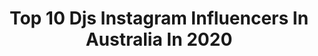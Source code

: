 ---
title: Top 10 Djs Instagram Influencers In Australia In 2020
description: >-
  Find top djs Instagram influencers in Australia in 2020. Most popular hashtags: #djsaw20 #vamff #djsfashion #collab.
platform: Instagram
profiles:
  - username: "tomderickx"
    fullname: >-
      Tom Derickx
    location: "Australia"
    followers: 26633
    engagement: 150
    commentsToLikes: 0.049757
    avatar: "https://scontent-lhr8-1.cdninstagram.com/v/t51.2885-19/s320x320/37277717_481322262310681_5490631834100301824_n.jpg?_nc_ht=scontent-lhr8-1.cdninstagram.com&_nc_ohc=mYCNX5zmn7YAX-LFwB-&oh=4fc038c32b35423e51b8784dfe8c7160&oe=5EBBBC6D"
    verified: true
    hashtags: "#coronapartner, #coogee, #djsfashion, #ngvgala"
  - username: "charleefraser"
    fullname: >-
      Charlee Fraser
    location: "Australia"
    followers: 35403
    engagement: 218
    commentsToLikes: 0.028430
    avatar: "https://scontent-lhr8-1.cdninstagram.com/v/t51.2885-19/s320x320/84677963_1300934373410397_8504384744748744704_n.jpg?_nc_ht=scontent-lhr8-1.cdninstagram.com&_nc_ohc=bOeCURT0O1cAX9HbLth&oh=621932c95bf9290e912aefd102ce7d2e&oe=5EBB979E"
    verified: true
    hashtags: "#settingscoliosisstraight, #fashionwonderland, #netaporter, #aqua"
  - username: "kaity_modern"
    fullname: >-
      KAITLYN HAM
    location: "Australia"
    followers: 309397
    engagement: 117
    commentsToLikes: 0.020955
    avatar: "https://scontent-lht6-1.cdninstagram.com/v/t51.2885-19/s320x320/12237345_185952575080356_449355921_a.jpg?_nc_ht=scontent-lht6-1.cdninstagram.com&_nc_ohc=dnr2zRRAET8AX_VS2ZR&oh=c838e6fc3ac048923fa8c3c0531dbac3&oe=5EB9C758"
    verified: true
    hashtags: "#today, #penfoldscollection, #drinkwise, #mysecretsoutnet"
  - username: "tahnee711"
    fullname: >-
      TAHNEE ATKINSON.
    location: "Australia"
    followers: 139258
    engagement: 199
    commentsToLikes: 0.014940
    avatar: "https://scontent-amt2-1.cdninstagram.com/v/t51.2885-19/s320x320/20687225_1754527384587488_8156873924307582976_a.jpg?_nc_ht=scontent-amt2-1.cdninstagram.com&_nc_ohc=B0ShN_kA0kwAX8HOYEl&oh=d3d429b71b724e11adea64cdc2359588&oe=5EB67449"
    verified: true
    hashtags: "#theiconichumans, #afterpayau, #thefurlasociety, #djsaw20"
  - username: "caameronstephens"
    fullname: >-
      Cameron Stephens
    location: "Australia"
    followers: 2544
    engagement: 1290
    commentsToLikes: 0.080376
    avatar: "https://scontent-lhr8-1.cdninstagram.com/v/t51.2885-19/s320x320/83732943_170894300868852_8007388678491996160_n.jpg?_nc_ht=scontent-lhr8-1.cdninstagram.com&_nc_ohc=VaCfQbE1cWUAX8dP3_2&oh=1911d60874dabdcb76f009266ef27994&oe=5EB946DA"
    verified: false
    hashtags: "#londonfashionweek, #vogueaustralia, #imgmodels, #djsaw20"
  - username: "victorialee"
    fullname: >-
      Victoria Lee
    location: "Australia"
    followers: 221300
    engagement: 309
    commentsToLikes: 0.010427
    avatar: "https://scontent-ams4-1.cdninstagram.com/v/t51.2885-19/s320x320/72990990_717547755389056_6486012147288506368_n.jpg?_nc_ht=scontent-ams4-1.cdninstagram.com&_nc_ohc=-Fsarad7qfYAX-cc3fr&oh=27ef9bc2f618ff40dcf6023cafdb5788&oe=5EBC2B9E"
    verified: true
    hashtags: "#valentinofw20, #djsfashion, #valentinoleblanc, #stayhome"
  - username: "victoriabaron"
    fullname: >-
      Victoria Baron
    location: "Australia"
    followers: 20472
    engagement: 166
    commentsToLikes: 0.053353
    avatar: "https://scontent-ams4-1.cdninstagram.com/v/t51.2885-19/s320x320/64261619_2761625570577299_6929341721008406528_n.jpg?_nc_ht=scontent-ams4-1.cdninstagram.com&_nc_ohc=TfcKu5keXIsAX81OPLm&oh=70ea175f7b541ee250cc46de7167b2ac&oe=5EB4F025"
    verified: false
    hashtags: "#manicure, #yingyang, #texture, #womenforearth"
  - username: "jameshype"
    fullname: >-
      JAMES HYPE
    location: "Australia"
    followers: 69911
    engagement: 896
    commentsToLikes: 0.065444
    avatar: "https://scontent-ams4-1.cdninstagram.com/v/t51.2885-19/s320x320/34478759_1857124184338198_1421984270645198848_n.jpg?_nc_ht=scontent-ams4-1.cdninstagram.com&_nc_ohc=lDrIJRzXTVIAX-oAR0y&oh=13a46e1349ab9947dacbbb081f5384ef&oe=5EB7D2E3"
    verified: true
    hashtags: "#djmeme, #boilerroom, #rekordbox, #london"
  - username: "mha_iri_official"
    fullname: >-
      Mha Iri
    location: "Australia"
    followers: 18642
    engagement: 502
    commentsToLikes: 0.132882
    avatar: "https://scontent-ams4-1.cdninstagram.com/v/t51.2885-19/s320x320/38170710_1053843518098148_9003818076096954368_n.jpg?_nc_ht=scontent-ams4-1.cdninstagram.com&_nc_ohc=435YZCX6ijkAX_AzZ6y&oh=50bb79f54a60f9f3740d4de05d08fcc8&oe=5EB7FDD7"
    verified: false
    hashtags: "#liftoff, #inspire, #extended, #underground"
  - username: "adamroy37"
    fullname: >-
      Adam Goodes
    location: "Australia"
    followers: 54474
    engagement: 655
    commentsToLikes: 0.020962
    avatar: "https://scontent-lhr8-1.cdninstagram.com/v/t51.2885-19/s320x320/37587258_1907714722648683_6067921712660348928_n.jpg?_nc_ht=scontent-lhr8-1.cdninstagram.com&_nc_ohc=-SS1Om06EPgAX_jrXae&oh=a6398fcaa41950d97c28b241e08cbddb&oe=5EB9BABA"
    verified: false
    hashtags: "#autumnwinter19, #experience, #gqmoty, #storytelling"
---